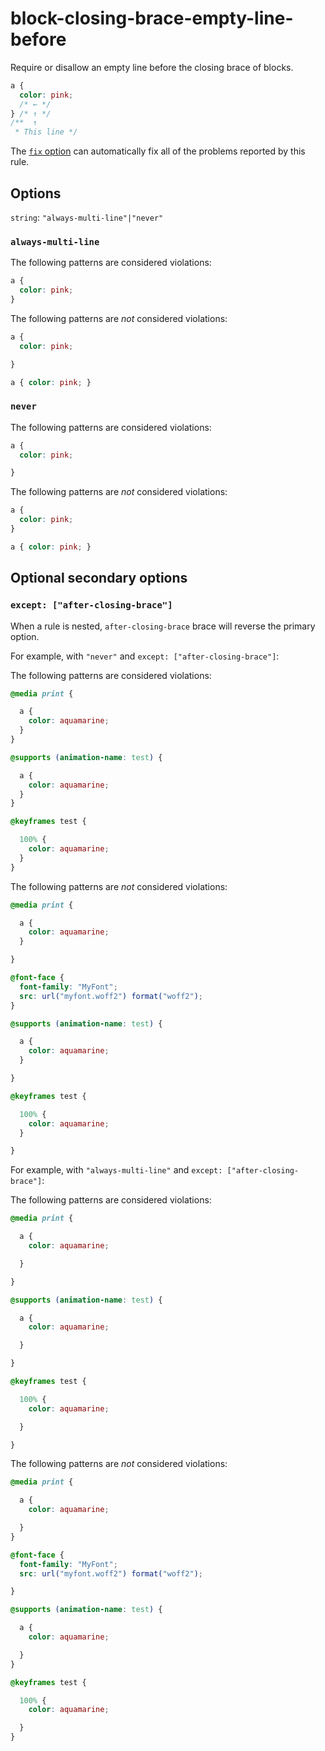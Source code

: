 # block-closing-brace-empty-line-before

Require or disallow an empty line before the closing brace of blocks.

<!-- prettier-ignore -->
```css
a {
  color: pink;
  /* ← */
} /* ↑ */
/**  ↑
 * This line */
```

The [`fix` option](https://github.com/stylelint/stylelint/tree/13.13.1/docs/user-guide/usage/options.md#fix) can automatically fix all of the problems reported by this rule.

## Options

`string`: `"always-multi-line"|"never"`

### `always-multi-line`

The following patterns are considered violations:

<!-- prettier-ignore -->
```css
a {
  color: pink;
}
```

The following patterns are _not_ considered violations:

<!-- prettier-ignore -->
```css
a {
  color: pink;

}
```

<!-- prettier-ignore -->
```css
a { color: pink; }
```

### `never`

The following patterns are considered violations:

<!-- prettier-ignore -->
```css
a {
  color: pink;

}
```

The following patterns are _not_ considered violations:

<!-- prettier-ignore -->
```css
a {
  color: pink;
}
```

<!-- prettier-ignore -->
```css
a { color: pink; }
```

## Optional secondary options

### `except: ["after-closing-brace"]`

When a rule is nested, `after-closing-brace` brace will reverse the primary option.

For example, with `"never"` and `except: ["after-closing-brace"]`:

The following patterns are considered violations:

<!-- prettier-ignore -->
```css
@media print {

  a {
    color: aquamarine;
  }
}
```

<!-- prettier-ignore -->
```css
@supports (animation-name: test) {

  a {
    color: aquamarine;
  }
}
```

<!-- prettier-ignore -->
```css
@keyframes test {

  100% {
    color: aquamarine;
  }
}
```

The following patterns are _not_ considered violations:

<!-- prettier-ignore -->
```css
@media print {

  a {
    color: aquamarine;
  }

}
```

<!-- prettier-ignore -->
```css
@font-face {
  font-family: "MyFont";
  src: url("myfont.woff2") format("woff2");
}
```

<!-- prettier-ignore -->
```css
@supports (animation-name: test) {

  a {
    color: aquamarine;
  }

}
```

<!-- prettier-ignore -->
```css
@keyframes test {

  100% {
    color: aquamarine;
  }

}
```

For example, with `"always-multi-line"` and `except: ["after-closing-brace"]`:

The following patterns are considered violations:

<!-- prettier-ignore -->
```css
@media print {

  a {
    color: aquamarine;

  }

}
```

<!-- prettier-ignore -->
```css
@supports (animation-name: test) {

  a {
    color: aquamarine;

  }

}
```

<!-- prettier-ignore -->
```css
@keyframes test {

  100% {
    color: aquamarine;

  }

}
```

The following patterns are _not_ considered violations:

<!-- prettier-ignore -->
```css
@media print {

  a {
    color: aquamarine;

  }
}
```

<!-- prettier-ignore -->
```css
@font-face {
  font-family: "MyFont";
  src: url("myfont.woff2") format("woff2");

}
```

<!-- prettier-ignore -->
```css
@supports (animation-name: test) {

  a {
    color: aquamarine;

  }
}
```

<!-- prettier-ignore -->
```css
@keyframes test {

  100% {
    color: aquamarine;

  }
}
```
